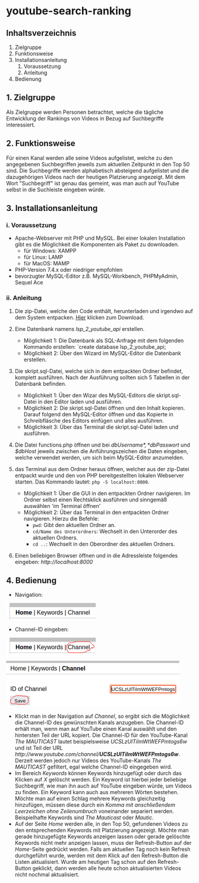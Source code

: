 # youtube-search-ranking



## Inhaltsverzeichnis

1. Zielgruppe
2. Funktionsweise
3. Installationsanleitung
    1. Voraussetzung
    2. Anleitung
4. Bedienung




## 1. Zielgruppe

Als Zielgruppe werden Personen betrachtet, welche die tägliche Entwicklung der Rankings von Videos in Bezug auf Suchbegriffe interessiert.



## 2. Funktionsweise

Für einen Kanal werden alle seine Videos aufgelistet, welche zu den angegebenen Suchbegriffen jeweils zum aktuellen Zeitpunkt in den Top 50 sind. Die Suchbegriffe werden alphabetisch absteigend aufgelistet und die dazugehörigen Videos nach der heutigen Platzierung angezeigt. Mit dem Wort "Suchbegriff" ist genau das gemeint, was man auch auf YouTube selbst in die Suchleiste eingeben würde.



## 3. Installationsanleitung


### i. Voraussetzung

- Apache-Webserver mit PHP und MySQL. Bei einer lokalen Installation gibt es die Möglichkeit die Komponenten als Paket zu downloaden.
    - für Windows: XAMPP
    - für Linux: LAMP
    - für MacOS: MAMP
- PHP-Version 7.4.x oder niedriger empfohlen
- bevorzugter MySQL-Editor z.B. MySQL-Workbench, PHPMyAdmin, Sequel Ace


### ii. Anleitung

1. Die zip-Datei, welche den Code enthält, herunterladen und irgendwo auf dem System entpacken. [Hier](https://github.com//LukasScharnhorst/youtube-search-ranking/archive/refs/heads/main.zip) klicken zum Download.

2. Eine Datenbank namens *lsp_2_youtube_api* erstellen.
    - Möglichkeit 1: Die Datenbank als SQL-Anfrage mit dem folgenden Kommando erstellen: `create database lsp_2_youtube_api;
    - Möglichkeit 2: Über den Wizard im MySQL-Editor die Datenbank erstellen.

2. Die skript.sql-Datei, welche sich in dem entpackten Ordner befindet, komplett ausführen. Nach der Ausführung sollten sich 5 Tabellen in der Datenbank befinden.
    - Möglichkeit 1: Über den Wizar des MySQL-Editors die skript.sql-Datei in den Editor laden und ausführen.
    - Möglichkeit 2: Die skript.sql-Datei öffnen und den Inhalt kopieren. Darauf folgend den MySQL-Editor öffnen und das Kopierte in Schreibfläsche des Editors einfügen und alles ausführen.
    - Möglichkeit 3: Über das Terminal die skript.sql-Datei laden und ausführen.

3. Die Datei functions.php öffnen und bei *$dbUsername*, *$dbPasswort* und *$dbHost* jeweils zwischen die Anführungszeichen die Daten eingeben, welche verwendet werden, um sich beim MySQL-Editor anzumelden.

4. das Terminal aus dem Ordner heraus öffnen, welcher aus der zip-Datei entpackt wurde und den von PHP bereitgestellten lokalen Webserver starten. Das Kommando lautet: `php -S localhost:8000`.
    - Möglichkeit 1: Über die GUI in den entpackten Ordner navigieren. Im Ordner selbst einen Rechtsklick ausführen und sinngemäß auswählen 'im Terminal öffnen'
    - Möglichkeit 2: Über das Terminal in den entpackten Ordner navigieren. Hierzu die Befehle:
        - `pwd`: Gibt den aktuellen Ordner an.
        - `cd/Name des Unterordners`: Wechselt in den Unterorder des aktuellen Ordners.
        - `cd ..`: Wechselt in den Oberordner des aktuellen Ordners.

5. Einen beliebigen Browser öffnen und in die Adressleiste folgendes eingeben: *http://localhost:8000*



## 4. Bedienung

- Navigation:

![Navigation](https://github.com/LukasScharnhorst/youtube-search-ranking/blob/main/Dokumentation/Bilder/Navigation.png)

- Channel-ID eingeben:

![Channel-ID speichern 1](https://github.com/LukasScharnhorst/youtube-search-ranking/blob/main/Dokumentation/Bilder/Channel-ID_speichern_1.png)

![Channel-ID speichern 2](https://github.com/LukasScharnhorst/youtube-search-ranking/blob/main/Dokumentation/Bilder/Channel-ID_speichern_2.png)



- Klickt man in der Navigation auf *Channel*, so ergibt sich die Möglichkeit die Channel-ID des gewünschten Kanals anzugeben. Die Channel-ID erhält man, wenn man auf YouTube einen Kanal auswählt und den hintersten Teil der URL kopiert. Die Channel-ID für den YouTube-Kanal *The MAUTICAST* lautet beispielsweise *UCSLzUlTiImWtWEFPmtogs6w* und ist Teil der URL *ht<span>tp://</span>ww<span>w.youtube.com</span>/channel/**UCSLzUlTiImWtWEFPmtogs6w***. Derzeit werden jedoch nur Videos des YouTube-Kanals *The MAUTICAST* gefiltert, egal welche Channel-ID eingegeben wird.
- Im Bereich *Keywords* können Keywords hinzugefügt oder durch das Klicken auf *X* gelöscht werden. Ein Keyword ist hierbei jeder beliebige Suchbegriff, wie man ihn auch auf YouTube eingeben würde, um Videos zu finden. Ein Keyword kann auch aus mehreren Wörten bestehen. Möchte man auf einen Schlag mehrere Keywords gleichzeitig hinzufügen, müssen diese durch ein *Komma mit anschließendem Leerzeichen ohne Zeilenumbruch* voneinander separiert werden. Beispielhafte Keywords sind *The Mauticast* oder *Mautic*.
- Auf der Seite *Home* werden alle, in den Top 50, gefundenen Videos zu den entsprechenden Keywords mit Platzierung angezeigt. Möchte man gerade hinzugefügte Keywords anzeigen lassen oder gerade gelöschte Keywords nicht mehr anzeigen lassen, muss der Refresh-Button auf der *Home*-Seite gedrückt werden. Falls am aktuellen Tag noch kein Refresh durchgeführt wurde, werden mit dem Klick auf den Refresh-Button die Listen aktualisiert. Wurde am heutigen Tag schon auf den Refresh-Button geklickt, dann werden alle heute schon aktualisierten Videos nicht nochmal aktualisiert.

